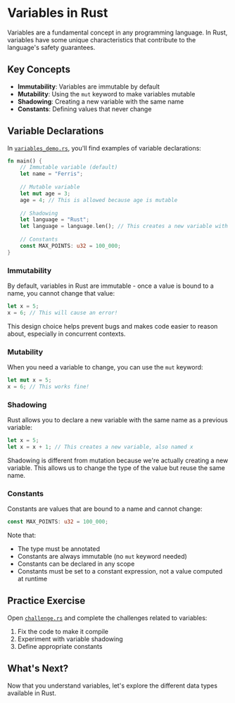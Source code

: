# Variables in Rust

Variables are a fundamental concept in any programming language. In Rust, variables have some unique characteristics that contribute to the language's safety guarantees.

## Key Concepts

- **Immutability**: Variables are immutable by default
- **Mutability**: Using the `mut` keyword to make variables mutable
- **Shadowing**: Creating a new variable with the same name
- **Constants**: Defining values that never change

## Variable Declarations

In [`variables_demo.rs`](./variables_demo.rs), you'll find examples of variable declarations:

```rust
fn main() {
    // Immutable variable (default)
    let name = "Ferris";
    
    // Mutable variable
    let mut age = 3;
    age = 4; // This is allowed because age is mutable
    
    // Shadowing
    let language = "Rust";
    let language = language.len(); // This creates a new variable with the same name
    
    // Constants
    const MAX_POINTS: u32 = 100_000;
}
```

### Immutability

By default, variables in Rust are immutable - once a value is bound to a name, you cannot change that value:

```rust
let x = 5;
x = 6; // This will cause an error!
```

This design choice helps prevent bugs and makes code easier to reason about, especially in concurrent contexts.

### Mutability

When you need a variable to change, you can use the `mut` keyword:

```rust
let mut x = 5;
x = 6; // This works fine!
```

### Shadowing

Rust allows you to declare a new variable with the same name as a previous variable:

```rust
let x = 5;
let x = x + 1; // This creates a new variable, also named x
```

Shadowing is different from mutation because we're actually creating a new variable. This allows us to change the type of the value but reuse the same name.

### Constants

Constants are values that are bound to a name and cannot change:

```rust
const MAX_POINTS: u32 = 100_000;
```

Note that:
- The type must be annotated
- Constants are always immutable (no `mut` keyword needed)
- Constants can be declared in any scope
- Constants must be set to a constant expression, not a value computed at runtime

## Practice Exercise

Open [`challenge.rs`](./challenge.rs) and complete the challenges related to variables:

1. Fix the code to make it compile
2. Experiment with variable shadowing
3. Define appropriate constants

## What's Next?

Now that you understand variables, let's explore the different data types available in Rust.